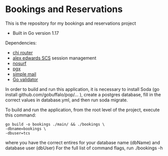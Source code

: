 # Bookings and Reservations

This is the repository for my bookings and reservations project

- Built in Go version 1.17

Dependencies:

- [chi router](https://github.com/go-chi/chi)
- [alex edwards SCS](https://github.com/alexedwards/scs/v2) session management
- [nosurf](https://github.com/justinas/nosurf)
- [pgx](https://github.com/jackc/pgx/v4)
- [simple mail](https://github.com/xhit/go-simple-mail/v2)
- [Go validator](https://github.com/asaskevich/govalidator)

In order to build and run this application, it is necessary to
install Soda (go install github.com/gobuffalo/pop/... ), create
a postgres database, fill in the correct values in database.yml,
and then run soda migrate.

To build and run the application, from the root level of the project,
execute this command:

```
go build -o bookings ./main/ && ./bookings \
-dbname=bookings \
-dbuser=tcs
```

where you have the correct entires for your database name (dbName)
and database user (dbUser)
For the full list of command flags, run ./bookings -h
